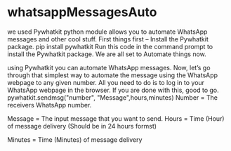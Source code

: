 # whatsappMessagesAuto
we used Pywhatkit python module allows you to automate WhatsApp messages and other cool stuff.
First things first – Install the Pywhatkit package.
pip install pywhatkit
Run this code in the command prompt to install the Pywhatkit package. We are all set to Automate things now.

using Pywhatkit you can automate WhatsApp messages. Now, let’s go through that simplest way to automate the message using the WhatsApp webpage to any given number. All you need to do is to log in to your WhatsApp webpage in the browser. If you are done with this, good to go.
pywhatkit.sendmsg("number", "Message",hours,minutes)
Number = The receivers WhatsApp number.

Message = The input message that you want to send.
Hours = Time (Hour) of message delivery (Should be in 24 hours formst)

Minutes = Time (Minutes) of message delivery

